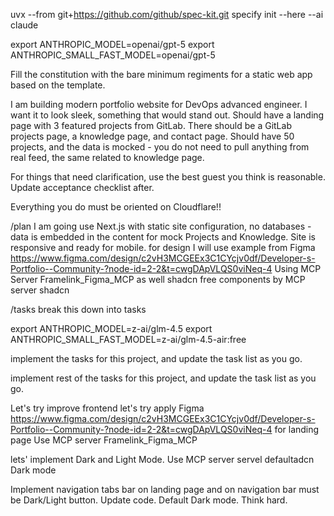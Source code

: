 
uvx --from git+https://github.com/github/spec-kit.git specify init --here --ai claude

export ANTHROPIC_MODEL=openai/gpt-5
export ANTHROPIC_SMALL_FAST_MODEL=openai/gpt-5



Fill the constitution with the bare minimum regiments for a static web app based on the template.

I am building modern portfolio website for DevOps advanced engineer. I want it to look sleek, something that would stand out. Should have a landing page with 3 featured projects from GitLab. 
There should be a GitLab projects page, a knowledge page, and contact page. Should have 50 projects, and the data is mocked - you do not need to pull anything from real feed, the same related to knowledge page. 


For things that need clarification, use the best guest you think is reasonable. Update acceptance checklist after.

Everything you do must be oriented on Cloudflare!!

/plan I am going use Next.js with static site configuration, no databases - data is embedded in the content for mock Projects and Knowledge. Site is responsive and ready for mobile.
for design I will use example from Figma https://www.figma.com/design/c2vH3MCGEEx3C1CYcjv0df/Developer-s-Portfolio--Community-?node-id=2-2&t=cwgDApVLQS0viNeq-4 Using MCP Server Framelink_Figma_MCP as well shadcn free components by MCP server shadcn


/tasks break this down into tasks

export ANTHROPIC_MODEL=z-ai/glm-4.5
export ANTHROPIC_SMALL_FAST_MODEL=z-ai/glm-4.5-air:free

implement the tasks for this project, and update the task list as you go.

implement rest of the tasks for this project, and update the task list as you go.

Let's try improve frontend let's try apply Figma https://www.figma.com/design/c2vH3MCGEEx3C1CYcjv0df/Developer-s-Portfolio--Community-?node-id=2-2&t=cwgDApVLQS0viNeq-4 for landing page Use MCP server Framelink_Figma_MCP

lets' implement Dark and Light Mode. Use MCP server servel defaultadcn Dark mode

Implement navigation tabs bar on landing page and on navigation bar must be Dark/Light button. Update code. Default Dark mode. Think hard. 